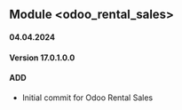 ## Module <odoo_rental_sales>

#### 04.04.2024
#### Version 17.0.1.0.0
#### ADD
- Initial commit for Odoo Rental Sales
